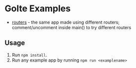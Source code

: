 # Golte Examples

- [routers](routers) - the same app made using different routers; comment/uncomment inside main() to try different routers

## Usage

1. Run `npm install`.
2. Run any example app by running `npm run <examplename>`
